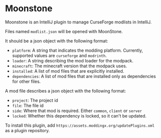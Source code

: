 # Moonstone

Moonstone is an IntelliJ plugin to manage CurseForge modlists in IntelliJ.

Files named `modlist.json` will be opened with MoonStone.

It should be a json object with the following format:

  * `platform`: A string that indicates the modding platform. Currently, supported values are `curseforge` and `modrinth`.
  * `loader`: A string describing the mod loader for the modpack.
  * `minecraft`: The minecraft version that the modpack uses.
  * `installed`: A list of mod files that are explicitly installed.
  * `dependencies`: A list of mod files that are installed only as dependencies for other files.

A mod file describes a json object with the following format:

  * `project`: The project id
  * `file`: The file id
  * `side`: Where that mod is required. Either `common`, `client` or `server`
  * `locked`: Whether this dependency is locked, so it can't be updated.

To install this plugin, add `https://assets.moddingx.org/updatePlugins.xml` as a plugin repository.
